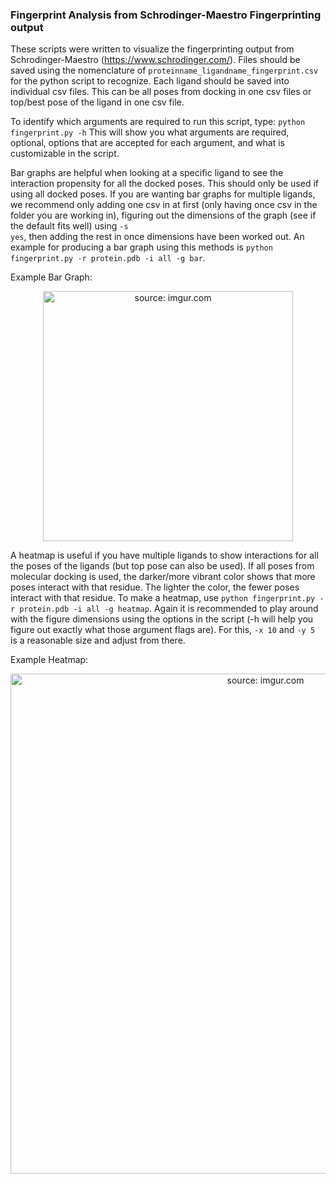 ### Fingerprint Analysis from Schrodinger-Maestro Fingerprinting output

These scripts were written to visualize the fingerprinting output from Schrodinger-Maestro (https://www.schrodinger.com/). Files should be saved using the nomenclature of <code>proteinname_ligandname_fingerprint.csv</code> for the python script to recognize. Each ligand should be saved into individual csv files. This can be all poses from docking in one csv files or top/best pose of the ligand in one csv file.

To identify which arguments are required to run this script, type: <code>python fingerprint.py -h</code> This will show you what arguments are required, optional, options that are accepted for each argument, and what is customizable in the script.

Bar graphs are helpful when looking at a specific ligand to see the interaction propensity for all the docked poses. This should only be used if using all docked poses. If you are wanting bar graphs for multiple ligands, we recommend only adding one csv in at first (only having once csv in the folder you are working in), figuring out the dimensions of the graph (see if the default fits well) using <code>-s yes</code>, then adding the rest in once dimensions have been worked out. An example for producing a bar graph using this methods is <code>python fingerprint.py -r protein.pdb -i all -g bar</code>.

Example Bar Graph:

<p align="center"><a href="https://imgur.com/snxi68o"><img src="https://i.imgur.com/snxi68o.png" title="source: imgur.com"  width="400" /></a></p>

A heatmap is useful if you have multiple ligands to show interactions for all the poses of the ligands (but top pose can also be used). If all poses from molecular docking is used, the darker/more vibrant color shows that more poses interact with that residue. The lighter the color, the fewer poses interact with that residue. To make a heatmap, use <code>python fingerprint.py -r protein.pdb -i all -g heatmap</code>. Again it is recommended to play around with the figure dimensions using the options in the script (-h will help you figure out exactly what those argument flags are). For this, <code>-x 10</code> and <code>-y 5 </code>is a reasonable size and adjust from there.

Example Heatmap:

<p align="center"><a href="https://imgur.com/db2cTYV"><img src="https://i.imgur.com/db2cTYV.png" title="source: imgur.com"  width="800" /></a></p>
